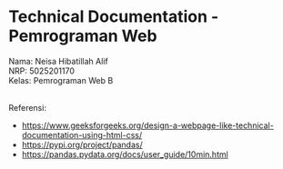 # Technical Documentation - Pemrograman Web

Nama: Neisa Hibatillah Alif </br>
NRP: 5025201170 </br>
Kelas: Pemrograman Web B </br></br>


Referensi: </br>
- https://www.geeksforgeeks.org/design-a-webpage-like-technical-documentation-using-html-css/
- https://pypi.org/project/pandas/
- https://pandas.pydata.org/docs/user_guide/10min.html
